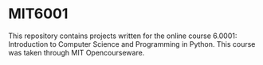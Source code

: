 # MIT6001
This repository contains projects written for the online course 6.0001: Introduction to Computer Science and Programming in Python.
This course was taken through MIT Opencourseware.

